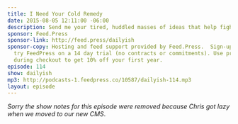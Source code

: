 ```yaml
---
title: I Need Your Cold Remedy
date: 2015-08-05 12:11:00 -06:00
description: Send me your tired, huddled masses of ideas that help fight colds.
sponsor: Feed.Press
sponsor-link: http://feed.press/dailyish
sponsor-copy: Hosting and feed support provided by Feed.Press.  Sign-up today and
  try FeedPress on a 14 day trial (no contracts or commitments). Use promo code "dailyish"
  during checkout to get 10% off your first year.
episode: 114
show: dailyish
mp3: http://podcasts-1.feedpress.co/10587/dailyish-114.mp3
layout: episode
---
```


<em>Sorry the show notes for this episode were removed because Chris got lazy when we moved to our new CMS</em>.
